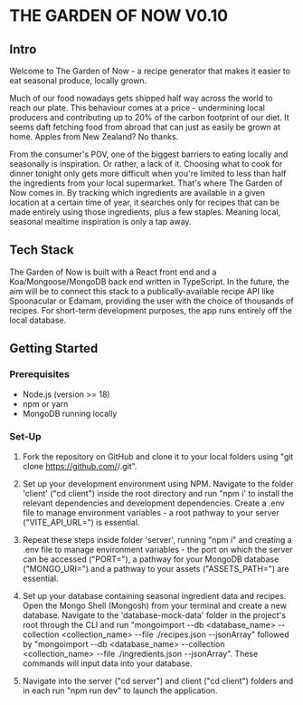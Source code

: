 # THE GARDEN OF NOW V0.10

## Intro

Welcome to The Garden of Now - a recipe generator that makes it easier to eat seasonal produce, locally grown.

Much of our food nowadays gets shipped half way across the world to reach our plate. This behaviour comes at a price - undermining local producers and contributing up to 20% of the carbon footprint of our diet. It seems daft fetching food from abroad that can just as easily be grown at home. Apples from New Zealand? No thanks.

From the consumer's POV, one of the biggest barriers to eating locally and seasonally is inspiration. Or rather, a lack of it. Choosing what to cook for dinner tonight only gets more difficult when you're limited to less than half the ingredients from your local supermarket. That's where The Garden of Now comes in. By tracking which ingredients are available in a given location at a certain time of year, it searches only for recipes that can be made entirely using those ingredients, plus a few staples. Meaning local, seasonal mealtime inspiration is only a tap away.

## Tech Stack

The Garden of Now is built with a React front end and a Koa/Mongoose/MongoDB back end written in TypeScript. In the future, the aim will be to connect this stack to a publically-available recipe API like Spoonacular or Edamam, providing the user with the choice of thousands of recipes. For short-term development purposes, the app runs entirely off the local database.

## Getting Started

### Prerequisites

- Node.js (version >= 18)
- npm or yarn
- MongoDB running locally

### Set-Up

1. Fork the repository on GitHub and clone it to your local folders using "git clone https://github.com/<your-username>/<your-repo>.git".

2. Set up your development environment using NPM. Navigate to the folder 'client' ("cd client") inside the root directory and run "npm i' to install the relevant dependencies and development dependencies. Create a .env file to manage environment variables - a root pathway to your server ("VITE_API_URL=<serverpathway>") is essential. 

3. Repeat these steps inside folder 'server', running "npm i" and creating a .env file to manage environment variables - the port on which the server can be accessed ("PORT=<port>"), a pathway for your MongoDB database ("MONGO_URI=<databasepathway>") and a pathway to your assets ("ASSETS_PATH=<assetspathway>") are essential.

4. Set up your database containing seasonal ingredient data and recipes. Open the Mongo Shell (Mongosh) from your terminal and create a new database. Navigate to the 'database-mock-data' folder in the project's root through the CLI and run "mongoimport --db <database_name> --collection <collection_name> --file ./recipes.json --jsonArray" followed by "mongoimport --db <database_name> --collection <collection_name> --file ./ingredients.json --jsonArray". These commands will input data into your database.

5. Navigate into the server ("cd server") and client ("cd client") folders and in each run "npm run dev" to launch the application.